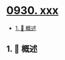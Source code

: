 # [0930. xxx](https://github.com/Tdahuyou/TNotes.leetcode/tree/main/notes/0930.%20xxx)

<!-- region:toc -->

- [1. 📝 概述](#1--概述)

<!-- endregion:toc -->

## 1. 📝 概述
